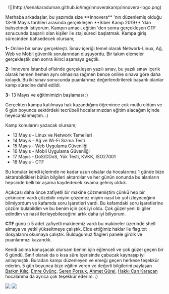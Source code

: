 <p align="center">
![](http://senakaraduman.github.io/img/innoverakamp/innovera-logo.png) 
</p>
Merhaba arkadaşlar, bu yazımda size **Innovera** 'nın düzenlemiş olduğu 13-18 Mayıs tarihleri arasında gerçekleşen **Siber Kamp 2019** 'dan bahsetmek istiyorum. Kampın amacı, eğitim 'den sonra gerçekleşen CTF sonucunda başarılı olan kişiler ile staj süreci başlatmak. Kampa giriş sürecinden bahsedecek olursam;

**1-** Online bir sınav gerçekleşti. Sınav içeriği temel olarak Network-Linux, Ağ, Web ve Mobil güvenlik sorularından oluşuyordu. Bir takım elemeler gerçekleştik den sonra ikinci aşamaya geçtik.

**2-** Innovera İstanbul ofisinde gerçekleşen yazılı sınav, bu yazılı sınav içerik olarak hemen hemen aynı olmasına rağmen bence online sınava göre daha kolaydı. Bu iki sınav sonucunda puanlarımız değerlendirilerek başarılı olanlar kamp sürecine dahil edildi. 

**3-** 13 Mayıs ve eğitimimizin başlaması :)

Gerçekten kampa katılmaya hak kazandığımı öğrenince çok mutlu oldum ve 6 gün boyunca sektördeki tecrübeli hocalarımızdan eğitim alacağım içinde heyecanlanmıştım. :)

Kamp konularını yazacak olursam;

- 13 Mayıs - Linux ve Network Temelleri 
- 14 Mayıs - Ağ ve Wi-Fi Sızma Testi  
- 15 Mayıs - Web Uygulama Güvenliği 
- 16 Mayıs - Mobil Uygulama Güvenliği
- 17 Mayıs - DoS/DDoS, Yük Testi, KVKK, ISO27001 
- 18 Mayıs - CTF

Bu konular kendi içlerinde ne kadar uzun olsalar da hocalarımız 1 günde bize aktarabildikleri bütün bilgileri aktardılar ve her günün sonunda bu alanların hepsinde belli bir aşama kaydedecek kıvama gelmiş olduk. 

Açıkçası daha önce zafiyetli bir makine çözmemiştim çünkü hep bir çekincem vardı çözebilir miyim çözemez miyim nasıl bir yol izleyeceğimi bilmiyordum ve kafamda soru işaretleri vardı. Bu kafamdaki soru işaretlerine çözüm bulabildim ve bu benim için çok iyi oldu. Çok güzel yeni bilgiler edindim ve nasıl ilerleyebileceğimi artık daha iyi biliyorum. 

**CTF** günü :) 5 adet zafiyetli makinemiz vardı bu makineler üzerinde shell almaya ve yetki yükseltmeye çalıştık. Elde ettiğimiz haklar ile flag.txt dosyalarını okumaya çalıştık. Bulduğumuz flagleri panele girdik ve puanlarımızı kazandık. 

Kendi adıma konuşacak olursam benim için eğlenceli ve çok güzel geçen bir 6 gündü. Sınıf olarak da o kısa süre içerisinde çabucak kaynaşıp iyi anlaşmıştık. Buradan kampı düzenleyen ve emeği geçen herkese teşekkür ederim. 5 gün boyunca bize eğitim veren ve değerli bilgilerini paylaşan [Barkın Kılıç](https://twitter.com/Barknkilic), [Emre Övünç](https://twitter.com/EmreOvunc), [Seren Porsuk](https://twitter.com/_statex), [Ahmet Gürel](https://twitter.com/ahmettgurell), [Hakkı Can Karacan](https://twitter.com/cankaracan0) hocalarıma da ayrıca çok teşekkür ederim. :)

![](http://senakaraduman.github.io/img/innoverakamp/sınıf1.jpeg)
![](http://senakaraduman.github.io/img/innoverakamp/sınıf2.jpeg)


